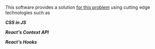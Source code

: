 
This software provides a solution [for this problem](https://gist.github.com/morloy/40bc8469cef175c7607a437ac37d4110)    using cutting edge technologies such as 

***CSS in JS***

***React's Context API***

***React's Hooks***

